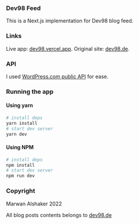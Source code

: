 ### Dev98 Feed

This is a Next.js implementation for Dev98 blog feed.

### Links

Live app: [dev98.vercel.app](https://dev98.vercel.app/).
Original site: [dev98.de](https://dev98.de/).

### API

I used [WordPress.com public API](https://developer.wordpress.com/docs/api/) for ease.

### Running the app

#### Using yarn

```sh
# install deps
yarn install
# start dev server
yarn dev
```

#### Using NPM

```sh
# install deps
npm install
# start dev server
npm run dev
```

### Copyright

Marwan Alshaker 2022

All blog posts contents belongs to [dev98.de](https://dev98.de/)
